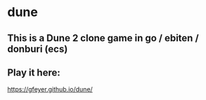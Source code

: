 # dune

## This is a Dune 2 clone game in go / ebiten / donburi (ecs)

## Play it here:
https://gfeyer.github.io/dune/

